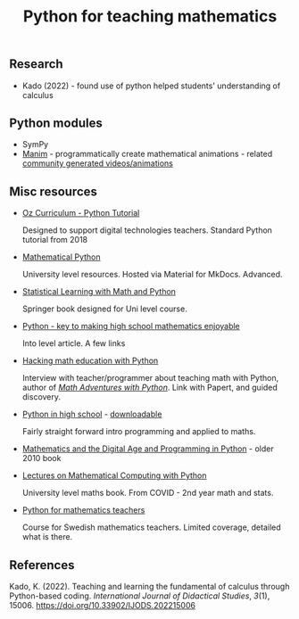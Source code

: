 ﻿---
backlinks:
- title: Technologies for teaching mathematics
  url: /sense/Teaching/Mathematics/technologies-for-teaching-mathematics.html
title: 'Python for teaching mathematics '
---
## Research 

- Kado (2022) - found use of python helped students' understanding of calculus

## Python modules

- SymPy
- [Manim](https://github.com/ManimCommunity/manim/) - programmatically create mathematical animations - related [community generated videos/animations](https://www.manim.community/awesome/)

## Misc resources

- [Oz Curriculum - Python Tutorial](https://www.australiancurriculum.edu.au/media/6668/python-workshop-workbook.pdf)

    Designed to support digital technologies teachers. Standard Python tutorial from 2018

- [Mathematical Python](https://patrickwalls.github.io/mathematicalpython/)

   University level resources. Hosted via Material for MkDocs. Advanced.

- [Statistical Learning with Math and Python](https://link.springer.com/book/10.1007/978-981-15-7877-9)

    Springer book designed for Uni level course.

- [Python - key to making high school mathematics enjoyable](https://www.gogreenva.org/python-the-key-to-making-high-school-mathematics-more-enjoyable/)

    Into level article. A few links

- [Hacking math education with Python](https://opensource.com/article/19/1/hacking-math)

    Interview with teacher/programmer about teaching math with Python, author of [_Math Adventures with Python_](https://nostarch.com/mathadventures). Link with Papert, and guided discovery.

- [Python in high school](https://exo7math.github.io/python1-en-exo7/) - [downloadable](https://exo7math.github.io/python1-en-exo7/book-python1.pdf)

    Fairly straight forward intro programming and applied to maths. 

- [Mathematics and the Digital Age and Programming in Python](https://www.skylit.com/mathandpython.html) - older 2010 book

- [Lectures on Mathematical Computing with Python](https://web.pdx.edu/~gjay/teaching/mth271_2020/pdf/OER.pdf)

    University level maths book. From COVID - 2nd year math and stats.

- [Python for mathematics teachers](http://cmc.education/courses/python/en/)

    Course for Swedish mathematics teachers. Limited coverage, detailed what is there.

## References

Kado, K. (2022). Teaching and learning the fundamental of calculus through Python-based coding. *International Journal of Didactical Studies*, *3*(1), 15006. <https://doi.org/10.33902/IJODS.202215006>